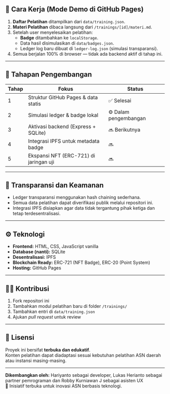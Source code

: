 ## 🚀 Cara Kerja (Mode Demo di GitHub Pages)

1. **Daftar Pelatihan** ditampilkan dari `data/training.json`.  
2. **Materi Pelatihan** dibaca langsung dari `/trainings/[id]/materi.md`.  
3. Setelah user menyelesaikan pelatihan:
   - **Badge** ditambahkan ke `localStorage`.
   - Data hasil disimulasikan di `data/badges.json`.
   - Ledger log baru dibuat di `ledger-log.json` (simulasi transparansi).  
4. Semua berjalan 100% di browser — tidak ada backend aktif di tahap ini.

---

## 🧩 Tahapan Pengembangan

| Tahap | Fokus | Status |
|-------|--------|--------|
| 1 | Struktur GitHub Pages & data statis | ✅ Selesai |
| 2 | Simulasi ledger & badge lokal | ⚙️ Dalam pengembangan |
| 3 | Aktivasi backend (Express + SQLite) | 🔜 Berikutnya |
| 4 | Integrasi IPFS untuk metadata badge | 🔜 |
| 5 | Ekspansi NFT (ERC-721) di jaringan uji | 🔜 |

---

## 🔐 Transparansi dan Keamanan
- Ledger transparansi menggunakan hash chaining sederhana.  
- Semua data pelatihan dapat diverifikasi publik melalui repositori ini.  
- Integrasi IPFS disiapkan agar data tidak tergantung pihak ketiga dan tetap terdesentralisasi.  

---

## ⚙️ Teknologi
- **Frontend:** HTML, CSS, JavaScript vanilla  
- **Database (nanti):** SQLite  
- **Desentralisasi:** IPFS  
- **Blockchain Ready:** ERC-721 (NFT Badge), ERC-20 (Point System)  
- **Hosting:** GitHub Pages  

---

## 🧑‍💻 Kontribusi
1. Fork repositori ini  
2. Tambahkan modul pelatihan baru di folder `/trainings/`  
3. Tambahkan entri di `data/training.json`  
4. Ajukan *pull request* untuk review  

---

## 🌱 Lisensi
Proyek ini bersifat **terbuka dan edukatif**.  
Konten pelatihan dapat diadaptasi sesuai kebutuhan pelatihan ASN daerah atau instansi masing-masing.

---

**Dikembangkan oleh:** Hariyanto sebagai developer, Lukas Herianto sebagai partner pemrograman dan Robby Kurniawan J sebagai asisten UX  
📍 Inisiatif terbuka untuk inovasi ASN berbasis teknologi.

